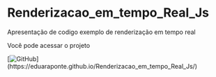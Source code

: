 # Renderizacao_em_tempo_Real_Js
Apresentação de codigo exemplo de renderização em tempo real

Você pode acessar o projeto 

[![GitHub](https://img.shields.io/badge/GitHub-4B0082?style=for-the-badge&logo=github&logoColor=white&style="border-radius:65px;)](https://eduaraponte.github.io/Renderizacao_em_tempo_Real_Js/)

